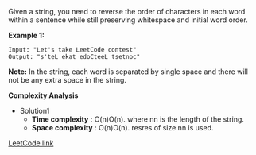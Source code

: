 Given a string, you need to reverse the order of characters in each word within a sentence while still preserving whitespace and initial word order.

**Example 1:**
```
Input: "Let's take LeetCode contest"
Output: "s'teL ekat edoCteeL tsetnoc"
```
**Note:** In the string, each word is separated by single space and there will not be any extra space in the string.

**Complexity Analysis**
* Solution1
  * **Time complexity** : O(n)O(n). where nn is the length of the string.
  * **Space complexity** : O(n)O(n). resres of size nn is used.

[LeetCode link](https://leetcode.com/problems/reverse-words-in-a-string-iii/description/)
